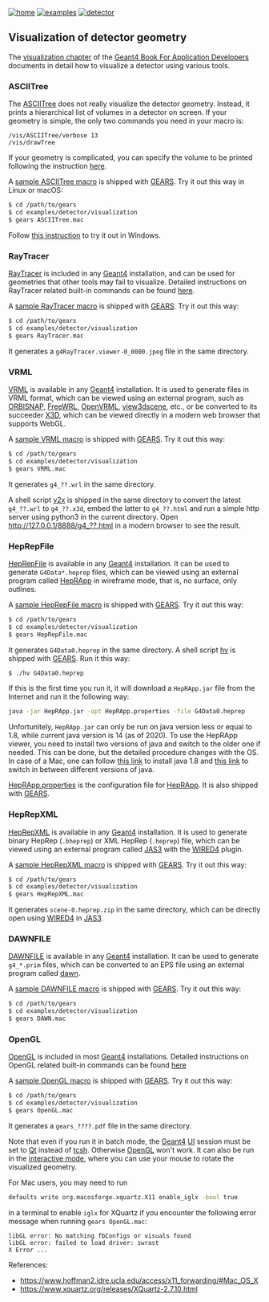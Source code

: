 [![home](https://img.shields.io/badge/gears-home-blue?style=flat)](../../..)
[![examples](https://img.shields.io/badge/gears-examples-green?style=flat)](../..)
[![detector](https://img.shields.io/badge/examples-detector-orange?style=flat)](..)

## Visualization of detector geometry

The [visualization chapter]({{site.g4doc}}/Visualization/visualization.html) of the [Geant4 Book For Application Developers]({{site.g4doc}}) documents in detail how to visualize a detector using various tools.

### ASCIITree

The [ASCIITree][] does not really visualize the detector geometry. Instead, it prints a hierarchical list of volumes in a detector on screen. If your geometry is simple, the only two commands you need in your macro is:

```
/vis/ASCIITree/verbose 13
/vis/drawTree
```

If your geometry is complicated, you can specify the volume to be printed following the instruction [here]({{site.g4doc}}/Visualization/AllResources/Control/UIcommands/_vis_ASCIITree_.html).

A [sample ASCIITree macro]({{site.file}}/examples/detector/visualization/ASCIITree.mac) is shipped with [GEARS][]. Try it out this way in Linux or macOS:

```sh
$ cd /path/to/gears
$ cd examples/detector/visualization
$ gears ASCIITree.mac
```
Follow [this instruction](/gears/install/#user-interface) to try it out in Windows.

[ASCIITree]:{{site.g4doc}}/Visualization/visdrivers.html#visualization-of-detector-geometry-tree

### RayTracer

[RayTracer]({{site.g4doc}}/Visualization/visdrivers.html#raytracer) is included in any [Geant4][] installation, and can be used for geometries that other tools may fail to visualize. Detailed instructions on RayTracer related built-in commands can be found [here]({{site.g4doc}}/Control/AllResources/Control/UIcommands/_vis_rayTracer_.html).

A [sample RayTracer macro]({{site.file}}/examples/detector/visualization/RayTracer.mac) is shipped with [GEARS][]. Try it out this way:

```sh
$ cd /path/to/gears
$ cd examples/detector/visualization
$ gears RayTracer.mac
```

It generates a `g4RayTracer.viewer-0_0000.jpeg` file in the same directory.

### VRML

[VRML][] is available in any [Geant4][] installation. It is used to generate files in VRML format, which can be viewed using an external program, such as [ORBISNAP][], [FreeWRL][], [OpenVRML][], [view3dscene][], etc., or be converted to its succeeder [X3D][], which can be viewed directly in a modern web browser that supports WebGL.

A [sample VRML macro]({{site.file}}/examples/detector/visualization/VRML.mac) is shipped with [GEARS][]. Try it out this way:

```sh
$ cd /path/to/gears
$ cd examples/detector/visualization
$ gears VRML.mac
```

It generates `g4_??.wrl` in the same directory.

A shell script [v2x][] is shipped in the same directory to convert the latest `g4_??.wrl` to `g4_??.x3d`, embed the latter to `g4_??.html` and run a simple http server using python3 in the current directory. Open <http://127.0.0.1/8888/g4_??.html> in a modern browser to see the result.

### HepRepFile

[HepRepFile]({{site.g4doc}}/Visualization/visdrivers.html#heprepfile) is available in any [Geant4][] installation. It can be used to generate `G4Data*.heprep` files, which can be viewed using an external program called [HepRApp][] in wireframe mode, that is, no surface, only outlines.

A [sample HepRepFile macro]({{site.file}}/examples/detector/visualization/HepRepFile.mac) is shipped with [GEARS][]. Try it out this way:

```sh
$ cd /path/to/gears
$ cd examples/detector/visualization
$ gears HepRepFile.mac
```

It generates `G4Data0.heprep` in the same directory. A shell script [hv]({{site.file}}/examples/detector/visualization/hv) is shipped with [GEARS][]. Run it this way:

```sh
$ ./hv G4Data0.heprep
```

If this is the first time you run it, it will download a `HepRApp.jar` file from the Internet and run it the following way:

```sh
java -jar HepRApp.jar -opt HepRApp.properties -file G4Data0.heprep
```

Unfortunitely, `HepRApp.jar` can only be run on java version less or equal to 1.8, while current java version is 14 (as of 2020). To use the HepRApp viewer, you need to install two versions of java and switch to the older one if needed. This can be done, but the detailed procedure changes with the OS. In case of a Mac, one can follow [this link](https://stackoverflow.com/questions/24342886/how-to-install-java-8-on-mac) to install java 1.8 and [this link](https://stackoverflow.com/questions/21964709/how-to-set-or-change-the-default-java-jdk-version-on-os-x) to switch in between different versions of java.

[HepRApp.properties]({{site.file}}/examples/detector/visualization/HepRApp.properties) is the configuration file for [HepRApp][]. It is also shipped with [GEARS][].

[HepRApp]: https://www.slac.stanford.edu/~perl/HepRApp/

### HepRepXML

[HepRepXML]({{site.g4doc}}/Visualization/visdrivers.html#heprepxml) is available in any [Geant4][] installation. It is used to generate binary HepRep (`.bheprep`) or XML HepRep (`.heprep`) file, which can be viewed using an external program called [JAS3][] with the [WIRED4][] plugin.

A [sample HepRepXML macro]({{site.file}}/examples/detector/visualization/HepRepXML.mac) is shipped with [GEARS][]. Try it out this way:

```sh
$ cd /path/to/gears
$ cd examples/detector/visualization
$ gears HepRepXML.mac
```

It generates `scene-0.heprep.zip` in the same directory, which can be directly open using [WIRED4][] in [JAS3][].

[JAS3]: http://jas.freehep.org/jas3
[WIRED4]:http://wired.freehep.org/index.html

### DAWNFILE

[DAWNFILE]({{site.g4doc}}/Visualization/visdrivers.html#dawn) is available in any [Geant4][] installation. It can be used to generate `g4_*.prim` files, which can be converted to an EPS file using an external program called [dawn](https://geant4.kek.jp/~tanaka/DAWN/About_DAWN.html).

A [sample DAWNFILE macro]({{site.file}}/examples/detector/visualization/DAWN.mac) is shipped with [GEARS][]. Try it out this way:

```sh
$ cd /path/to/gears
$ cd examples/detector/visualization
$ gears DAWN.mac
```

### OpenGL

[OpenGL][] is included in most [Geant4][] installations. Detailed instructions on OpenGL related built-in commands can be found [here]({{site.g4doc}}/Control/AllResources/Control/UIcommands/_vis_ogl_.html)

A [sample OpenGL macro]({{site.file}}/examples/detector/visualization/OpenGL.mac) is shipped with [GEARS][]. Try it out this way:

```sh
$ cd /path/to/gears
$ cd examples/detector/visualization
$ gears OpenGL.mac
```

It generates a `gears_????.pdf` file in the same directory.

Note that even if you run it in batch mode, the [Geant4][] [UI][] session must be set to [Qt][] instead of [tcsh][]. Otherwise [OpenGL][] won't work. It can also be run in the [interactive mode]({{site.g4doc}}/GettingStarted/graphicalUserInterface.html), where you can use your mouse to rotate the visualized geometry.

For Mac users, you may need to run

```sh
defaults write org.macosforge.xquartz.X11 enable_iglx -bool true
```

in a terminal to enable `iglx` for XQuartz if you encounter the following error message when running `gears OpenGL.mac`:

```
libGL error: No matching fbConfigs or visuals found
libGL error: failed to load driver: swrast
X Error ...
```

References:

- <https://www.hoffman2.idre.ucla.edu/access/x11_forwarding/#Mac_OS_X>
- <https://www.xquartz.org/releases/XQuartz-2.7.10.html>

[OpenGL]:{{site.g4doc}}/Visualization/visdrivers.html#opengl
[UI]:../../../#user-interface
[Qt]:{{site.g4doc}}/GettingStarted/graphicalUserInterface.html#g4uixm-g4uiqt-and-g4uiwin32-classes
[tcsh]:{{site.g4doc}}/GettingStarted/graphicalUserInterface.html#g4uiterminal

[GEARS]: http://physino.xyz/gears
[Geant4]: http://geant4.cern.ch
[VRML]:http://geant4-userdoc.web.cern.ch/geant4-userdoc/UsersGuides/ForApplicationDeveloper/html/Visualization/visdrivers.html#vrml
[ORBISNAP]:https://www.orbisnap.com/download2.html
[OpenVRML]:https://sourceforge.net/projects/openvrml/
[FreeWRL]: https://sourceforge.net/projects/freewrl/
[view3dscene]:https://castle-engine.sourceforge.io/view3dscene.php
[X3D]:https://stackoverflow.com/questions/14849593/vrml-to-x3d-conversion
[v2x]:https://github.com/jintonic/gears/blob/master/examples/detector/visualization/v2x
